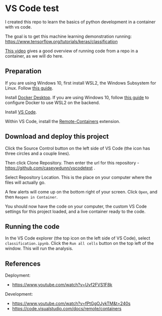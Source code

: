 # VS Code test

I created this repo to learn the basics of python development in a container with vs code. 

The goal is to get this machine learning demonstration running: https://www.tensorflow.org/tutorials/keras/classification


[This video](https://www.youtube.com/watch?v=Uvf2FVS1F8k) gives a good overview of running code from a repo in a container, as we will do here.

## Preparation

If you are using Windows 10, first install WSL2, the Windows Subsystem for Linux. Follow [this guide](https://docs.microsoft.com/en-us/windows/wsl/install-win10).

Install [Docker Desktop](https://www.docker.com/get-started). If you are using Windows 10, follow [this guide](https://docs.docker.com/docker-for-windows/wsl/) to configure Docker to use WSL2 on the backend.

Install [VS Code](https://code.visualstudio.com/).

Within VS Code, install the [Remote-Containers](https://marketplace.visualstudio.com/items?itemName=ms-vscode-remote.remote-containers) extension. 

## Download and deploy this project

Click the Source Control button on the left side of VS Code (the icon has three circles and a couple lines). 

Then click Clone Repository. Then enter the url for this repository - https://github.com/caseywdunn/vscodetest .

Select Repository Location. This is the place on your computer where the files will actually go.

A few alerts will come up on the bottom right of your screen. Click `Open`, and then `Reopen in Container`.

You should now have the code on your computer, the custom VS Code settings for this project loaded, and a live container ready to the code.

## Running the code

In the VS Code explorer (the top icon on the left side of VS Code), select `classification.ipynb`. Click the `Run all cells` button on the top left of the window. This will run the analysis.

## References

Deployment:
- https://www.youtube.com/watch?v=Uvf2FVS1F8k

Development:

- https://www.youtube.com/watch?v=fPtGgOJykTM&t=240s
- https://code.visualstudio.com/docs/remote/containers